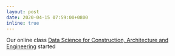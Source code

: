 ```yaml
---
layout: post
date: 2020-04-15 07:59:00+0800
inline: true
---
```


Our online class [Data Science for Construction, Architecture and Engineering](https://www.google.com/search?client=firefox-b-d&q=edx+data+science+built+environment) started
